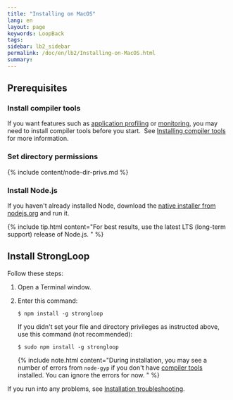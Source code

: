 ```yaml
---
title: "Installing on MacOS"
lang: en
layout: page
keywords: LoopBack
tags:
sidebar: lb2_sidebar
permalink: /doc/en/lb2/Installing-on-MacOS.html
summary:
---
```


## Prerequisites

### Install compiler tools

If you want features such as [application profiling](https://docs.strongloop.com/display/SLC/Profiling) or [monitoring](https://docs.strongloop.com/display/SLC/Monitoring-app-metrics), you may need to install compiler tools before you start.  See [Installing compiler tools](Installing-compiler-tools.html#macos) for more information.

### Set directory permissions

{% include content/node-dir-privs.md %}

### Install Node.js

If you haven't already installed Node, download the [native installer from nodejs.org](http://nodejs.org/en/download) and run it.

{% include tip.html content="For best results, use the latest LTS (long-term support) release of Node.js.
" %}

## Install StrongLoop

Follow these steps:

1.  Open a Terminal window.
2.  Enter this command:

    `$ npm install -g strongloop`

    If you didn't set your file and directory privileges as instructed above, use this command (not recommended):

    `$ sudo npm install -g strongloop`

    {% include note.html content="During installation, you may see a number of errors from `node-gyp` if you don't have [compiler tools](Installing-compiler-tools.html) installed. You can ignore the errors for now.
    " %}

If you run into any problems, see [Installation troubleshooting](Installation-troubleshooting.html).
